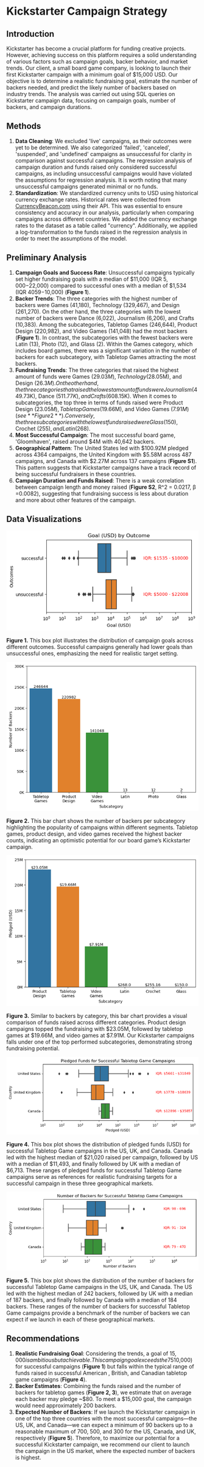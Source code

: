 # Kickstarter Campaign Strategy

## **Introduction**

Kickstarter has become a crucial platform for funding creative projects. However, achieving success on this platform requires a solid understanding of various factors such as campaign goals, backer behavior, and market trends. Our client, a small board game company, is looking to launch their first Kickstarter campaign with a minimum goal of $15,000 USD. Our objective is to determine a realistic fundraising goal, estimate the number of backers needed, and predict the likely number of backers based on industry trends. The analysis was carried out using SQL queries on Kickstarter campaign data, focusing on campaign goals, number of backers, and campaign durations.

## Methods

1. **Data Cleaning**: We excluded 'live' campaigns, as their outcomes were yet to be determined. We also categorized 'failed', 'canceled', 'suspended', and 'undefined' campaigns as unsuccessful for clarity in comparison against successful campaigns. The regression analysis of campaign duration and funds raised only considered successful campaigns, as including unsuccessful campaigns would have violated the assumptions for regression analysis. It is worth noting that many unsuccessful campaigns generated minimal or no funds.
2. **Standardization**: We standardized currency units to USD using historical currency exchange rates. Historical rates were collected from [CurrencyBeacon.com](http://CurrencyBeacon.com) using their API. This was essential to ensure consistency and accuracy in our analysis, particularly when comparing campaigns across different countries. We added the currency exchange rates to the dataset as a table called "currency". Additionally, we applied a log-transformation to the funds raised in the regression analysis in order to meet the assumptions of the model.

## Preliminary Analysis

1. **Campaign Goals and Success Rate**: Unsuccessful campaigns typically set higher fundraising goals with a median of $11,000 (IQR $5,000-$22,000) compared to successful ones with a median of $1,534 (IQR $4059-$10,000) (**Figure 1**).
2. **Backer Trends**: The three categories with the highest number of backers were Games (41,180), Technology (329,467), and Design (261,270). On the other hand, the three categories with the lowest number of backers were Dance (6,022), Journalism (6,206), and Crafts (10,383). Among the subcategories, Tabletop Games (246,644), Product Design (220,982), and Video Games (141,048) had the most backers (**Figure 1**). In contrast, the subcategories with the fewest backers were Latin (13), Photo (12), and Glass (2). Within the Games category, which includes board games, there was a significant variation in the number of backers for each subcategory, with Tabletop Games attracting the most backers.
3. **Fundraising Trends**: The three categories that raised the highest amount of funds were Games ($29.03M), Technology ($28.05M), and Design ($26.3M). On the other hand, the three categories that raised the lowest amount of funds were Journalism ($449.73K), Dance ($511.77K), and Crafts ($608.15K). When it comes to subcategories, the top three in terms of funds raised were Product Design ($23.05M), Tabletop Games ($19.66M), and Video Games ($7.91M) (see **Figure 2**). Conversely, the three subcategories with the lowest funds raised were Glass ($150), Crochet ($255), and Latin ($268).
4. ********Most Successful Campaign********: The most successful board game, 'Gloomhaven', raised around $4M with 40,642 backers. 
5. **Geographical Pattern**: The United States led with $100.92M pledged across 4364 campaigns, the United Kingdom with $5.58M across 487 campaigns, and Canada with $2.27M across 137 campaigns (**Figure S1**). This pattern suggests that Kickstarter campaigns have a track record of being successful fundraisers in these countries.
6. **Campaign Duration and Funds Raised**: There is a weak correlation between campaign length and money raised (**Figure S2**, R^2 = 0.0217, β =0.0082), suggesting that fundraising success is less about duration and more about other features of the campaign.

## **Data Visualizations**

![figure_1](figures/figure_1.png)

**Figure 1.** This box plot illustrates the distribution of campaign goals across different outcomes. Successful campaigns generally had lower goals than unsuccessful ones, emphasizing the need for realistic target setting. 

![figure_2](figures/figure_2.png)

**Figure 2.** This bar chart shows the number of backers per subcategory highlighting the popularity of campaigns within different segments. Tabletop games, product design, and video games received the highest backer counts, indicating an optimistic potential for our board game’s Kickstarter campaign. 

![figure_3](figures/figure_3.png)

**Figure 3.** Similar to backers by category, this bar chart provides a visual comparison of funds raised across different categories. Product design campaigns topped the fundraising with $23.05M, followed by tabletop games at $19.66M, and video games at $7.91M. Our Kickstarter campaigns falls under one of the top performed subcategories, demonstrating strong fundraising potential.

![figure_4](figures/figure_4.png)

**************Figure 4.************** This box plot shows the distribution of pledged funds (USD) for successful Tabletop Game campaigns in the US, UK, and Canada. Canada led with the highest median of $21,020 raised per campaign, followed by US with a median of $11,493, and finally followed by UK with a median of $6,713. These ranges of pledged funds for successful Tabletop Game campaigns serve as references for realistic fundraising targets for a successful campaign in these three geographical markets.

![figure_5](figures/figure_5.png)

**Figure 5.** This box plot shows the distribution of the number of backers for successful Tabletop Game campaigns in the US, UK, and Canada. The US led with the highest median of 242 backers, followed by UK with a median of 187 backers, and finally followed by Canada with a median of 184 backers. These ranges of the number of backers for successful Tabletop Game campaigns provide a benchmark of the number of backers we can expect if we launch in each of these geographical markets.

## **Recommendations**

1. **Realistic Fundraising Goal**: Considering the trends, a goal of $15,000 is ambitious but achievable. This campaign goal exceeds the 75% IQR ($10,000) for successful campaigns (**Figure 1**) but falls within the typical range of funds raised in successful American , British, and Canadian tabletop game campaigns (**Figure 4**).
2. **Backer Estimates**: Combining the funds raised and the number of backers for tabletop games (**Figure 2, 3**), we estimate that on average each backer may pledge ~$80. To meet a $15,000 goal, the campaign would need approximately 200 backers.
3. **Expected Number of Backers**: If we launch the Kickstarter campaign in one of the top three countries with the most successful campaigns—the US, UK, and Canada—we can expect a minimum of 90 backers up to a reasonable maximum of 700, 500, and 300 for the US, Canada, and UK, respectively (**Figure 5**). Therefore, to maximize our potential for a successful Kickstarter campaign, we recommend our client to launch the campaign in the US market, where the expected number of backers is highest.